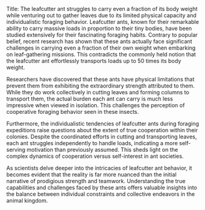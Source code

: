 Title: The leafcutter ant struggles to carry even a fraction of its body weight while venturing out to gather leaves due to its limited physical capacity and individualistic foraging behavior.
Leafcutter ants, known for their remarkable ability to carry massive loads in proportion to their tiny bodies, have been studied extensively for their fascinating foraging habits. Contrary to popular belief, recent research has shown that these ants actually face significant challenges in carrying even a fraction of their own weight when embarking on leaf-gathering missions. This contradicts the commonly held notion that the leafcutter ant effortlessly transports loads up to 50 times its body weight. 

Researchers have discovered that these ants have physical limitations that prevent them from exhibiting the extraordinary strength attributed to them. While they do work collectively in cutting leaves and forming columns to transport them, the actual burden each ant can carry is much less impressive when viewed in isolation. This challenges the perception of cooperative foraging behavior seen in these insects.

Furthermore, the individualistic tendencies of leafcutter ants during foraging expeditions raise questions about the extent of true cooperation within their colonies. Despite the coordinated efforts in cutting and transporting leaves, each ant struggles independently to handle loads, indicating a more self-serving motivation than previously assumed. This sheds light on the complex dynamics of cooperation versus self-interest in ant societies.

As scientists delve deeper into the intricacies of leafcutter ant behavior, it becomes evident that the reality is far more nuanced than the initial narrative of prodigious strength and teamwork. Understanding the true capabilities and challenges faced by these ants offers valuable insights into the balance between individual constraints and collective endeavors in the animal kingdom.